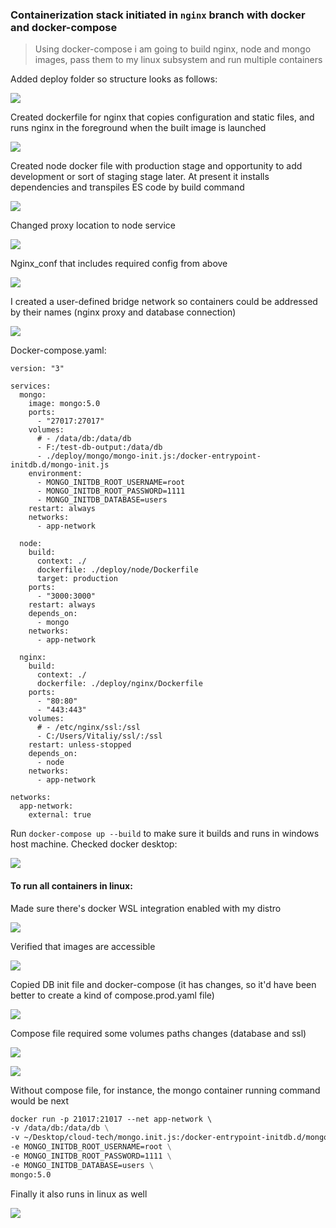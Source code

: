 ### Containerization stack initiated in `nginx` branch with docker and docker-compose

> Using docker-compose i am going to build nginx, node and mongo images, pass them to my linux subsystem and 
run multiple containers 

Added deploy folder so structure looks as follows: 

![](./screenshots/structure.png)

Created dockerfile for nginx that copies configuration
and static files, and runs nginx in the foreground when the built image is launched

![](./screenshots/nginx_dockerfile.png)

Created node docker file with production stage and opportunity 
to add development or sort of staging stage later. 
At present it installs dependencies and 
transpiles ES code by build command

![](./screenshots/node_dockerfile.png)

Changed proxy location to node service

![](./screenshots/nginx_conf_proxy.png)

Nginx_conf that includes required config from above

![](./screenshots/nginx_conf.png)

I created a user-defined bridge network so containers could be addressed by their names
(nginx proxy and database connection)

![](./screenshots/network_creation.png)

Docker-compose.yaml:

```docker-compose
version: "3"

services:
  mongo:
    image: mongo:5.0
    ports:
      - "27017:27017"
    volumes:
      # - /data/db:/data/db
      - F:/test-db-output:/data/db
      - ./deploy/mongo/mongo-init.js:/docker-entrypoint-initdb.d/mongo-init.js
    environment:
      - MONGO_INITDB_ROOT_USERNAME=root
      - MONGO_INITDB_ROOT_PASSWORD=1111
      - MONGO_INITDB_DATABASE=users
    restart: always
    networks:
      - app-network

  node:
    build:
      context: ./
      dockerfile: ./deploy/node/Dockerfile
      target: production
    ports:
      - "3000:3000"
    restart: always
    depends_on:
      - mongo
    networks:
      - app-network

  nginx:
    build:
      context: ./
      dockerfile: ./deploy/nginx/Dockerfile
    ports:
      - "80:80"
      - "443:443"
    volumes:
      # - /etc/nginx/ssl:/ssl
      - C:/Users/Vitaliy/ssl/:/ssl
    restart: unless-stopped
    depends_on:
      - node
    networks:
      - app-network

networks:
  app-network:
    external: true
```

Run `docker-compose up --build` to make sure it builds and runs in windows host machine.
Checked docker desktop:

![](./screenshots/docker_running.png)

#### To run all containers in linux: 

Made sure there's docker WSL integration enabled with my distro 

![](./screenshots/wsl_enabled_distro.png)

Verified that images are accessible

![](./screenshots/images_wsl.png)

Copied DB init file and docker-compose
(it has changes, so it'd have been better to create a kind of compose.prod.yaml file)

![](./screenshots/mongo.init.js.png)

Compose file required some volumes paths changes (database and ssl)

![](./screenshots/compose_mongo.png)

![](./screenshots/compose_nginx_node.png)

Without compose file, for instance, 
the mongo container running command would be next

```dockerfile
docker run -p 21017:21017 --net app-network \ 
-v /data/db:/data/db \
-v ~/Desktop/cloud-tech/mongo.init.js:/docker-entrypoint-initdb.d/mongo-init.js \
-e MONGO_INITDB_ROOT_USERNAME=root \
-e MONGO_INITDB_ROOT_PASSWORD=1111 \
-e MONGO_INITDB_DATABASE=users \
mongo:5.0
```

Finally it also runs in linux as well

![](./screenshots/compose_up.png)
